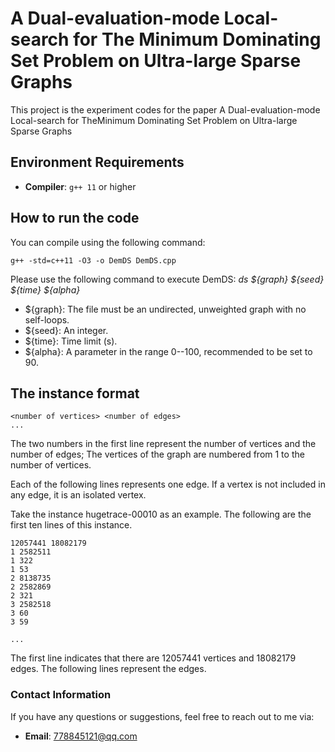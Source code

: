 # A Dual-evaluation-mode Local-search for The Minimum Dominating Set Problem on Ultra-large Sparse Graphs
This project is the experiment codes for the paper A Dual-evaluation-mode Local-search for TheMinimum Dominating Set Problem on Ultra-large
Sparse Graphs

## Environment Requirements
- **Compiler**: `g++ 11` or higher
## How to run the code

You can compile using the following command:
```
g++ -std=c++11 -O3 -o DemDS DemDS.cpp
```

Please use the following command to execute DemDS: *ds ${graph} ${seed} ${time} ${alpha}*

- ${graph}: The file must be an undirected, unweighted graph with no self-loops.
- ${seed}: An integer.
- ${time}: Time limit (s).
- ${alpha}: A parameter in the range 0--100, recommended to be set to 90.

## The instance format
```
<number of vertices> <number of edges>
...
```

The two numbers in the first line represent the number of vertices and the number of edges; The vertices of the graph are numbered from 1 to the number of vertices.

Each of the following lines represents one edge. If a vertex is not included in any edge, it is an isolated vertex.

Take the instance hugetrace-00010 as an example. The following are the first ten lines of this instance.

```
12057441 18082179
1 2582511
1 322
1 53
2 8138735
2 2582869
2 321
3 2582518
3 60
3 59

...
```

The first line indicates that there are 12057441 vertices and 18082179 edges.
The following lines represent the edges.

### Contact Information  
If you have any questions or suggestions, feel free to reach out to me via:  
- **Email**: 778845121@qq.com
